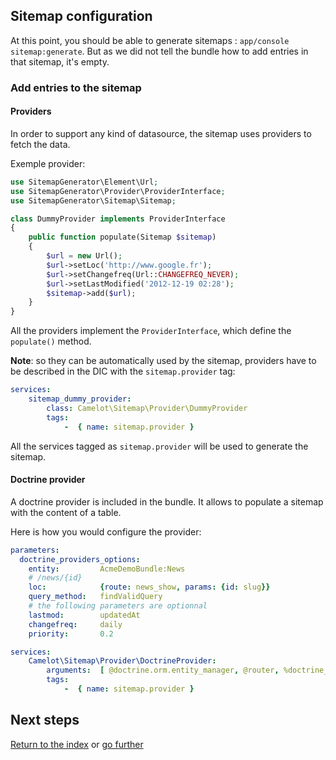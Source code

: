## Sitemap configuration

At this point, you should be able to generate sitemaps : `app/console sitemap:generate`.
But as we did not tell the bundle how to add entries in that sitemap, it's
empty.


### Add entries to the sitemap

#### Providers

In order to support any kind of datasource, the sitemap uses providers to fetch
the data.

Exemple provider:

```php
use SitemapGenerator\Element\Url;
use SitemapGenerator\Provider\ProviderInterface;
use SitemapGenerator\Sitemap\Sitemap;

class DummyProvider implements ProviderInterface
{
    public function populate(Sitemap $sitemap)
    {
        $url = new Url();
        $url->setLoc('http://www.google.fr');
        $url->setChangefreq(Url::CHANGEFREQ_NEVER);
        $url->setLastModified('2012-12-19 02:28');
        $sitemap->add($url);
    }
}
```

All the providers implement the `ProviderInterface`, which define the
`populate()` method.

**Note**: so they can be automatically used by the sitemap, providers have to be
described in the DIC with the `sitemap.provider` tag:

```yml
services:
    sitemap_dummy_provider:
        class: Camelot\Sitemap\Provider\DummyProvider
        tags:
            -  { name: sitemap.provider }
```

All the services tagged as `sitemap.provider` will be used to generate the
sitemap.


#### Doctrine provider

A doctrine provider is included in the bundle. It allows to populate a sitemap
with the content of a table.

Here is how you would configure the provider:

```yml
parameters:
  doctrine_providers_options:
    entity:         AcmeDemoBundle:News
    # /news/{id}
    loc:            {route: news_show, params: {id: slug}}
    query_method:   findValidQuery
    # the following parameters are optionnal
    lastmod:        updatedAt
    changefreq:     daily
    priority:       0.2

services:
    Camelot\Sitemap\Provider\DoctrineProvider:
        arguments:  [ @doctrine.orm.entity_manager, @router, %doctrine_providers_options% ]
        tags:
            -  { name: sitemap.provider }
```


## Next steps

[Return to the index](https://github.com/CamelotProject/sitemap/blob/master/src/Bridge/Symfony/Resources/doc/index.md)
or [go further](https://github.com/CamelotProject/sitemap/blob/master/src/Bridge/Symfony/Resources/doc/more.md)
